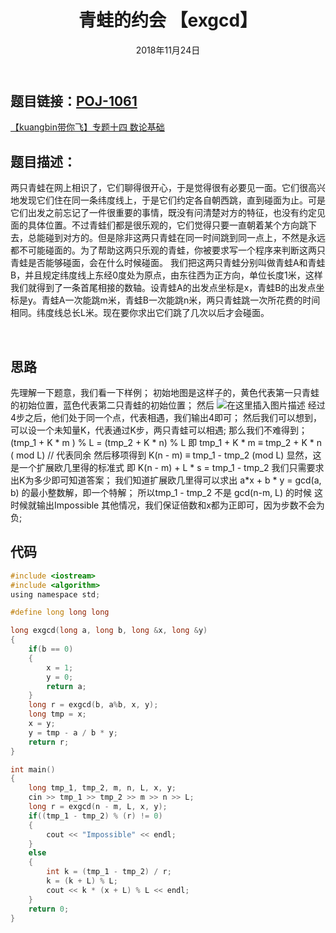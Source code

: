﻿---
title:  青蛙的约会   【exgcd】
date: 2018年11月24日
tags: 
    - exgcd
    - 数论
categories: kuangbin带你飞 专题十四 数论基础
---
## **题目链接**：[POJ-1061][1]
[【kuangbin带你飞】专题十四 数论基础][2]
</br>
## **题目描述**：
两只青蛙在网上相识了，它们聊得很开心，于是觉得很有必要见一面。它们很高兴地发现它们住在同一条纬度线上，于是它们约定各自朝西跳，直到碰面为止。可是它们出发之前忘记了一件很重要的事情，既没有问清楚对方的特征，也没有约定见面的具体位置。不过青蛙们都是很乐观的，它们觉得只要一直朝着某个方向跳下去，总能碰到对方的。但是除非这两只青蛙在同一时间跳到同一点上，不然是永远都不可能碰面的。为了帮助这两只乐观的青蛙，你被要求写一个程序来判断这两只青蛙是否能够碰面，会在什么时候碰面。 
我们把这两只青蛙分别叫做青蛙A和青蛙B，并且规定纬度线上东经0度处为原点，由东往西为正方向，单位长度1米，这样我们就得到了一条首尾相接的数轴。设青蛙A的出发点坐标是x，青蛙B的出发点坐标是y。青蛙A一次能跳m米，青蛙B一次能跳n米，两只青蛙跳一次所花费的时间相同。纬度线总长L米。现在要你求出它们跳了几次以后才会碰面。 
<escape><!-- more --></escape>

</br>

## **思路**
先理解一下题意，我们看一下样例；
初始地图是这样子的，黄色代表第一只青蛙的初始位置，蓝色代表第二只青蛙的初始位置；
然后
![在这里插入图片描述](/image/POJ-1061.png)
经过4步之后，他们处于同一个点，代表相遇，我们输出4即可；
然后我们可以想到，可以设一个未知量K，代表通过K步，两只青蛙可以相遇;
那么我们不难得到；
 (tmp_1 + K * m ) % L = (tmp_2 + K * n) % L
即
tmp_1 + K * m  ≡  tmp_2 + K * n ( mod L)  // 代表同余
然后移项得到
K(n - m)  ≡ tmp_1 - tmp_2 (mod L)
显然，这是一个扩展欧几里得的标准式
即
K(n - m) + L * s =  tmp_1 - tmp_2
我们只需要求出K为多少即可知道答案；
我们知道扩展欧几里得可以求出 a*x + b * y = gcd(a, b) 的最小整数解，即一个特解；
所以tmp_1 - tmp_2 不是 gcd(n-m, L) 的时候 这时候就输出Impossible
其他情况，我们保证倍数和x都为正即可，因为步数不会为负;
##  **代码** 
``` c
#include <iostream>
#include <algorithm>
using namespace std;

#define long long long

long exgcd(long a, long b, long &x, long &y)
{
    if(b == 0)
    {
        x = 1;
        y = 0;
        return a;
    }
    long r = exgcd(b, a%b, x, y);
    long tmp = x;
    x = y;
    y = tmp - a / b * y;
    return r;
}

int main()
{
    long tmp_1, tmp_2, m, n, L, x, y;
    cin >> tmp_1 >> tmp_2 >> m >> n >> L;
    long r = exgcd(n - m, L, x, y);
    if((tmp_1 - tmp_2) % (r) != 0)
    {
        cout << "Impossible" << endl;
    }
    else
    {
        int k = (tmp_1 - tmp_2) / r;
        k = (k + L) % L;
        cout << k * (x + L) % L << endl;
    }
    return 0;
}



```


  [1]: http://poj.org/problem?id=1061
  [2]: https://vjudge.net/contest/70017#overview